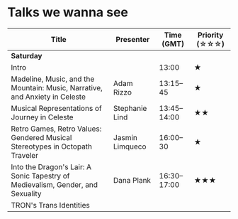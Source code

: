 # Talks we wanna see

| Title                                                                          | Presenter       | Time (GMT)  | Priority (☆☆☆) |
| ------------------------------------------------------------------------------ | --------------- | ----------- | -------------- |
| **Saturday**                                                                   |                 |             |                |
| Intro                                                                          |                 | 13:00       | ★              |
| Madeline, Music, and the Mountain: Music, Narrative, and Anxiety in Celeste    | Adam Rizzo      | 13:15–45    | ★              |
| Musical Representations of Journey in Celeste                                  | Stephanie Lind  | 13:45–14:00 | ★★             |
| Retro Games, Retro Values: Gendered Musical Stereotypes in Octopath Traveler   | Jasmin Limqueco | 16:00–30    | ★              |
| Into the Dragon's Lair: A Sonic Tapestry of Medievalism, Gender, and Sexuality | Dana Plank      | 16:30–17:00 | ★★★            |
| TRON's Trans Identities                                                                               |                 |             |                |
